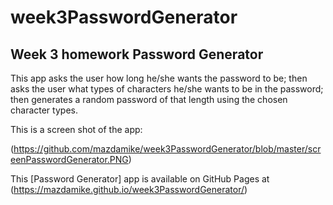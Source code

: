 # week3PasswordGenerator
## Week 3 homework Password Generator

This app asks the user how long he/she wants the password to be; then asks the user what types of characters he/she wants to be in the password; then generates a random password of that length using the chosen character types.

This is a screen shot of the app:

(https://github.com/mazdamike/week3PasswordGenerator/blob/master/screenPasswordGenerator.PNG)

This [Password Generator] app is available on GitHub Pages at (https://mazdamike.github.io/week3PasswordGenerator/)

